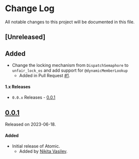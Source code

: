 # Change Log
All notable changes to this project will be documented in this file.

## [Unreleased]

## Added
- Change the locking mechanism from `DispatchSemaphore` to `unfair_lock_os` and add support for `@dynamicMemberLookup`
  - Added in Pull Request [#1](https://github.com/space-code/flare/pull/1).

#### 1.x Releases
- `0.0.x` Releases - [0.0.1](#100)

## [0.0.1](https://github.com/space-code/flare/releases/tag/0.0.1)
Released on 2023-06-18.

#### Added
- Initial release of Atomic.
  - Added by [Nikita Vasilev](https://github.com/nik3212).